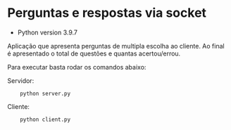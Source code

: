 # Perguntas e respostas via socket

- Python version 3.9.7

Aplicação que apresenta perguntas de multipla escolha ao cliente. Ao final é apresentado o total de questões e quantas acertou/errou.

Para executar basta rodar os comandos abaixo:

Servidor:

```
    python server.py
```

Cliente:

```
    python client.py
```


